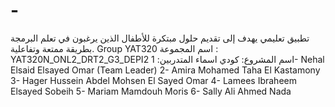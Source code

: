 # -
تطبيق تعليمي يهدف إلى تقديم حلول مبتكرة للأطفال الذين يرغبون في تعلم البرمجة بطريقة ممتعة وتفاعلية. 
Group YAT320
 اسم المجموعة : 
YAT320N_ONL2_DRT2_G3_DEPI2
اسم المشروع: كودي
اسماء المتدربين:
1- Nehal Elsaid Elsayed Omar (Team Leader)
2- Amira Mohamed Taha El Kastamony
3- Hager Hussein Abdel Mohsen El Sayed Omar
4- Lamees Ibraheem Elsayed Sobeih
5- Mariam Mamdouh Moris
6- Sally Ali Ahmed Nada
